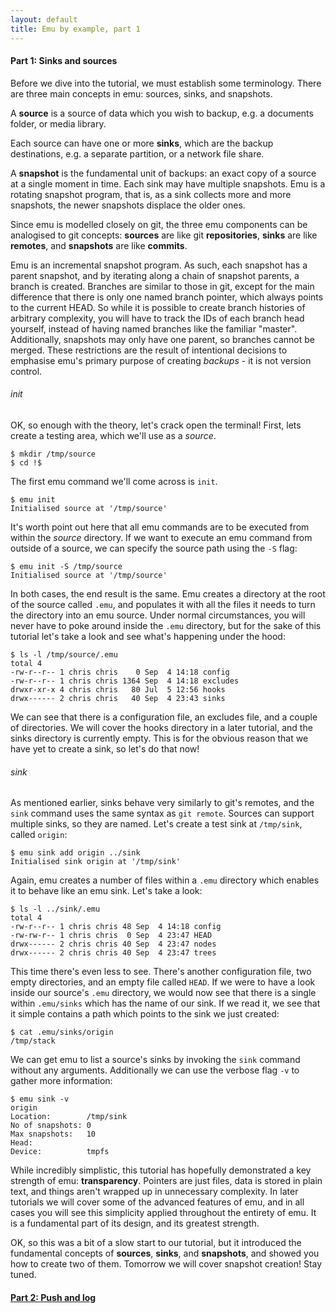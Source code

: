 ```yaml
---
layout: default
title: Emu by example, part 1
---
```


#### Part 1: Sinks and sources

Before we dive into the tutorial, we must establish some
terminology. There are three main concepts in emu: sources, sinks, and
snapshots.

A **source** is a source of data which you wish to backup, e.g. a
documents folder, or media library.

Each source can have one or more **sinks**, which are the backup
destinations, e.g. a separate partition, or a network file share.

A **snapshot** is the fundamental unit of backups: an exact copy of a
source at a single moment in time. Each sink may have multiple
snapshots. Emu is a rotating snapshot program, that is, as a sink
collects more and more snapshots, the newer snapshots displace the
older ones.

Since emu is modelled closely on git, the three emu components can be
analogised to git concepts: **sources** are like git **repositories**,
**sinks** are like **remotes**, and **snapshots** are like
**commits**.

Emu is an incremental snapshot program. As such, each snapshot has a
parent snapshot, and by iterating along a chain of snapshot parents, a
branch is created. Branches are similar to those in git, except for
the main difference that there is only one named branch pointer, which
always points to the current HEAD. So while it is possible to create
branch histories of arbitrary complexity, you will have to track the
IDs of each branch head yourself, instead of having named branches
like the familiar "master". Additionally, snapshots may only have one
parent, so branches cannot be merged. These restrictions are the
result of intentional decisions to emphasise emu's primary purpose of
creating *backups* - it is not version control.

###### init

OK, so enough with the theory, let's crack open the terminal! First,
lets create a testing area, which we'll use as a *source*.

```
$ mkdir /tmp/source
$ cd !$
```

The first emu command we'll come across is `init`.

```
$ emu init
Initialised source at '/tmp/source'
```

It's worth point out here that all emu commands are to be executed
from within the *source* directory. If we want to execute an emu
command from outside of a source, we can specify the source path using
the `-S` flag:

```
$ emu init -S /tmp/source
Initialised source at '/tmp/source'
```

In both cases, the end result is the same. Emu creates a directory at
the root of the source called `.emu`, and populates it with all the
files it needs to turn the directory into an emu source. Under normal
circumstances, you will never have to poke around inside the `.emu`
directory, but for the sake of this tutorial let's take a look and see
what's happening under the hood:

```
$ ls -l /tmp/source/.emu
total 4
-rw-r--r-- 1 chris chris    0 Sep  4 14:18 config
-rw-r--r-- 1 chris chris 1364 Sep  4 14:18 excludes
drwxr-xr-x 4 chris chris   80 Jul  5 12:56 hooks
drwx------ 2 chris chris   40 Sep  4 23:43 sinks
```

We can see that there is a configuration file, an excludes file, and a
couple of directories. We will cover the hooks directory in a later
tutorial, and the sinks directory is currently empty. This is for the
obvious reason that we have yet to create a sink, so let's do that
now!

###### sink

As mentioned earlier, sinks behave very similarly to git's remotes,
and the `sink` command uses the same syntax as `git remote`. Sources
can support multiple sinks, so they are named. Let's create a test
sink at `/tmp/sink`, called `origin`:

```
$ emu sink add origin ../sink
Initialised sink origin at '/tmp/sink'
```

Again, emu creates a number of files within a `.emu` directory which
enables it to behave like an emu sink. Let's take a look:

```
$ ls -l ../sink/.emu
total 4
-rw-r--r-- 1 chris chris 48 Sep  4 14:18 config
-rw-rw-r-- 1 chris chris  0 Sep  4 23:47 HEAD
drwx------ 2 chris chris 40 Sep  4 23:47 nodes
drwx------ 2 chris chris 40 Sep  4 23:47 trees
```

This time there's even less to see. There's another configuration
file, two empty directories, and an empty file called `HEAD`. If we
were to have a look inside our source's `.emu` directory, we would now
see that there is a single within `.emu/sinks` which has the name of
our sink. If we read it, we see that it simple contains a path which
points to the sink we just created:

```
$ cat .emu/sinks/origin
/tmp/stack
```

We can get emu to list a source's sinks by invoking the `sink` command
without any arguments. Additionally we can use the verbose flag `-v`
to gather more information:

```
$ emu sink -v
origin
Location:        /tmp/sink
No of snapshots: 0
Max snapshots:   10
Head:
Device:          tmpfs
```

While incredibly simplistic, this tutorial has hopefully demonstrated
a key strength of emu: **transparency**. Pointers are just files, data
is stored in plain text, and things aren't wrapped up in unnecessary
complexity. In later tutorials we will cover some of the advanced
features of emu, and in all cases you will see this simplicity applied
throughout the entirety of emu. It is a fundamental part of its
design, and its greatest strength.

OK, so this was a bit of a slow start to our tutorial, but it
introduced the fundamental concepts of **sources**, **sinks**, and
**snapshots**, and showed you how to create two of them. Tomorrow we
will cover snapshot creation! Stay tuned.

#### [Part 2: Push and log](/posts/emu-by-example-2/)
